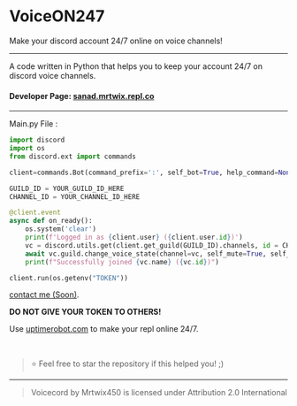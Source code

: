 # VoiceON247
Make your discord account 24/7 online on voice channels!

-------

A code written in Python that helps you to keep your account 24/7 on discord voice channels.

#### Developer Page: [sanad.mrtwix.repl.co](https://sanad.mrtwix.repl.co)

-------
Main.py File :
</br>

```py
import discord
import os
from discord.ext import commands

client=commands.Bot(command_prefix=':', self_bot=True, help_command=None)

GUILD_ID = YOUR_GUILD_ID_HERE
CHANNEL_ID = YOUR_CHANNEL_ID_HERE

@client.event
async def on_ready():
    os.system('clear')
    print(f'Logged in as {client.user} ({client.user.id})')
    vc = discord.utils.get(client.get_guild(GUILD_ID).channels, id = CHANNEL_ID)
    await vc.guild.change_voice_state(channel=vc, self_mute=True, self_deaf=True)
    print(f"Successfully joined {vc.name} ({vc.id})")

client.run(os.getenv("TOKEN"))
```

[contact me (Soon)](https://dsc.gg/parisa).

**DO NOT GIVE YOUR TOKEN TO OTHERS!**

Use [uptimerobot.com](https://uptimerobot.com) to make your repl online 24/7.

</br>

> ⭐ Feel free to star the repository if this helped you! ;)

----

> Voicecord by Mrtwix450 is licensed under Attribution 2.0 International 
